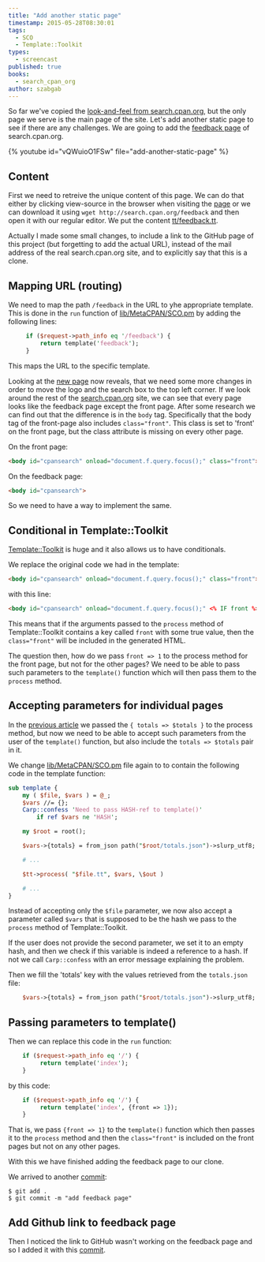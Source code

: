 ```yaml
---
title: "Add another static page"
timestamp: 2015-05-28T08:30:01
tags:
  - SCO
  - Template::Toolkit
types:
  - screencast
published: true
books:
  - search_cpan_org
author: szabgab
---
```



So far we've copied the [look-and-feel from search.cpan.org](/create-the-sco-look-and-feel),
but the only page we serve is the main page of the site. Let's add another static page to see
if there are any challenges. We are going to add the [feedback page](http://search.cpan.org/feedback)
of search.cpan.org.


{% youtube id="vQWuioO1FSw" file="add-another-static-page" %}

## Content

First we need to retreive the unique content of this page. We can do that either by clicking view-source in the browser when visiting
the [page](http://search.cpan.org/feedback) or we can download it using `wget http://search.cpan.org/feedback`
and then open it with our regular editor.
We put the content [tt/feedback.tt](https://github.com/szabgab/MetaCPAN-SCO/blob/66f0732a58ca0bae5a635738e40730d1bb8ab26b/tt/feedback.tt).

Actually I made some small changes, to include a link to the GitHub page of this project (but forgetting to add the actual URL),
instead of the mail address of the real search.cpan.org site, and to explicitly say that this is a clone.

## Mapping URL (routing)

We need to map the path `/feedback` in the URL to yhe appropriate template. This is done in the
`run` function of
[lib/MetaCPAN/SCO.pm](https://github.com/szabgab/MetaCPAN-SCO/blob/66f0732a58ca0bae5a635738e40730d1bb8ab26b/lib/MetaCPAN/SCO.pm)
by adding the following lines:

```perl
     if ($request->path_info eq '/feedback') {
         return template('feedback');
     }
```

This maps the URL to the specific template.

Looking at the [new page](http://localhost:5000/feedback) now reveals, that we need some more changes in order to move the logo and the search box to the top left corner.
If we look around the rest of the [search.cpan.org](http://search.cpan.org/) site, we can see that every page looks like the
feedback page except the front page. After some research we can find out that the difference is in the `body` tag.
Specifically that the body tag of the front-page also includes `class="front"`.
This class is set to 'front' on the front page, but the class attribute is missing on every other page.

On the front page:

```html
<body id="cpansearch" onload="document.f.query.focus();" class="front">
```

On the feedback page:

```html
<body id="cpansearch">
```

So we need to have a way to implement the same.

## Conditional in Template::Toolkit

[Template::Toolkit](http://template-toolkit.org/) is huge and it also allows us to have conditionals.

We replace the original code we had in the template:

```html
<body id="cpansearch" onload="document.f.query.focus();" class="front">
```

with this line:

```html
<body id="cpansearch" onload="document.f.query.focus();" <% IF front %>class="front"<% END %>>
```

This means that if the arguments passed to the `process` method of Template::Toolkit
contains a key called `front` with some true value, then the `class="front"`
will be included in the generated HTML.

The question then, how do we pass `front => 1` to the process method for the front page, but
not for the other pages? We need to be able to pass such parameters to the `template()`
function which will then pass them to the `process` method.


## Accepting parameters for individual pages

In the [previous article](/get-cpanstats-from-metacpan) we passed the `{ totals => $totals }`
to the process method, but now we need to be able to accept such parameters from the user of the
`template()` function, but also include the `totals => $totals` pair in it.


We change [lib/MetaCPAN/SCO.pm](https://github.com/szabgab/MetaCPAN-SCO/blob/35c35625c67e43877090dfc22be8ba8324b45f25/lib/MetaCPAN/SCO.pm) file
again to to contain the following code in the template function:

```perl
sub template {
    my ( $file, $vars ) = @_;
    $vars //= {};
    Carp::confess 'Need to pass HASH-ref to template()'
        if ref $vars ne 'HASH';

    my $root = root();

    $vars->{totals} = from_json path("$root/totals.json")->slurp_utf8;

    # ...

    $tt->process( "$file.tt", $vars, \$out )

    # ...
}
```

Instead of accepting only the `$file` parameter, we now also accept a parameter called `$vars` that
is supposed to be the hash we pass to the `process` method of Template::Toolkit.

If the user does not provide the second parameter, we set it to an empty hash, and then we check if this
variable is indeed a reference to a hash. If not we call `Carp::confess` with an error message explaining the problem.

Then we fill the 'totals' key with the values retrieved from the `totals.json` file:

```perl
    $vars->{totals} = from_json path("$root/totals.json")->slurp_utf8;
```

## Passing parameters to template()

Then we can replace this code in the `run` function:

```perl
    if ($request->path_info eq '/') {
         return template('index');
    }
```

by this code:

```perl
    if ($request->path_info eq '/') {
         return template('index', {front => 1});
    }
```

That is, we pass `{front => 1}` to the `template()` function which then passes
it to the `process` method and then the `class="front"` is included on the
front pages but not on any other pages.

With this we have finished adding the feedback page to our clone.

We arrived to another [commit](https://github.com/szabgab/MetaCPAN-SCO/commit/66f0732a58ca0bae5a635738e40730d1bb8ab26b):

```
$ git add .
$ git commit -m "add feedback page"
```

## Add Github link to feedback page

Then I noticed the link to GitHub wasn't working on the feedback page and so I added it with this
[commit](https://github.com/szabgab/MetaCPAN-SCO/commit/8e308044b36eb828f4f957843c84d614b267da6a).


